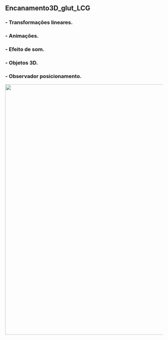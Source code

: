 ## Encanamento3D_glut_LCG

### - Transformações lineares.

### - Animações.

### - Efeito de som.

### - Objetos 3D.

### - Observador posicionamento.

<div align="center">
<img src="" width=800px/>
</div>
